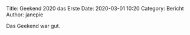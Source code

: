 Title: Geekend 2020 das Erste
Date: 2020-03-01 10:20
Category: Bericht
Author: janepie

Das Geekend war gut.

